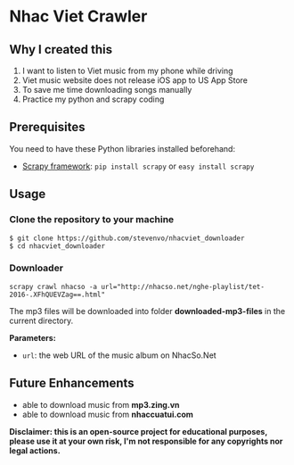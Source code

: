 # Nhac Viet Crawler

## Why I created this

1. I want to listen to Viet music from my phone while driving
1. Viet music website does not release iOS app to US App Store
1. To save me time downloading songs manually 
2. Practice my python and scrapy coding

## Prerequisites
You need to have these Python libraries installed beforehand:
* [Scrapy framework](http://scrapy.org/): `pip install scrapy` or `easy install scrapy`

## Usage

### Clone the repository to your machine
```
$ git clone https://github.com/stevenvo/nhacviet_downloader
$ cd nhacviet_downloader
```
### Downloader

```
scrapy crawl nhacso -a url="http://nhacso.net/nghe-playlist/tet-2016-.XFhQUEVZag==.html"
```

The mp3 files will be downloaded into folder **downloaded-mp3-files** in the current directory.

__Parameters:__
* `url`: the web URL of the music album on NhacSo.Net

## Future Enhancements

* able to download music from **mp3.zing.vn**
* able to download music from **nhaccuatui.com**

__Disclaimer: this is an open-source project for educational purposes, please use it at your own risk, I'm not responsible for any copyrights nor legal actions.__